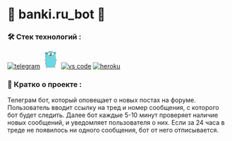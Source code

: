 # 🤖 banki.ru_bot 🏦


<h3 align="left">🛠 Стек технологий :</h3>
<a href="https://telegram.org/" target="_blank"><img src="https://img.icons8.com/color/48/000000/telegram-app--v3.png" alt="telegram" width="40" height="40"/></a>
<a href="https://golang.org" target="_blank"> 
<img src="https://raw.githubusercontent.com/devicons/devicon/master/icons/go/go-original.svg" alt="go lang" width="40" height="40"/></a>
<a href="https://code.visualstudio.com/" target="_blank">
<img src="https://img.icons8.com/fluent/48/000000/visual-studio-code-2019.png" alt="vs code" width="40" height="40"/></a>
<a href="https://www.heroku.com/" target="_blank"><img src="https://img.icons8.com/color/48/000000/heroku.png" alt="heroku" width="40" height="40"/></a>

<h3 align="left">📄 Кратко о проекте :</h3>
Телеграм бот, который оповещает о новых постах на форуме. Пользователь вводит ссылку на тред и номер сообщения, с которого бот будет следить. Далее бот
каждые 5-10 минут проверяет наличие новых сообщений, и уведомляет пользователя о них. Если за 24 часа в треде не появилось ни одного сообщения, бот от него отписывается.
